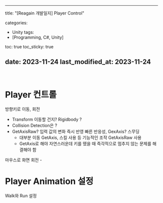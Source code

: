 
---
title:  "[Reagain 개발일지] Player Control"

categories:
  - Unity
tags:
  - [Programming, C#, Unity]

toc: true
toc_sticky: true
 
date: 2023-11-24
last_modified_at: 2023-11-24
---
<br>

# Player 컨트롤

방향키로 이동, 회전
 - Transform 이동할 건지? Rigidbody ?
 - Collision Detection은 ?
 - GetAxisRaw? 입력 값의 변화 즉시 반영 빠른 반응성, GexAxis? 스무딩
    - 대부분 이동 GetAxis, 스킬 사용 등 기능적인 조작 GetAxisRaw 사용
    - GetAxis로 해야 자연스러운데 키를 뗐을 때 즉각적으로 멈추지 않는 문제를 해결해야 함

마우스로 화면 회전 - 

# Player Animation 설정

Walk와 Run 설정